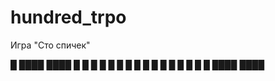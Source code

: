 # hundred_trpo
Игра "Сто спичек"


 █  ████  ████
 █  █  █  █  █
 █  █  █  █  █
 █  █  █  █  █
 █  ████  ████

